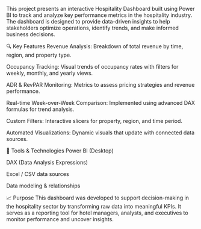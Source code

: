 This project presents an interactive Hospitality Dashboard built using Power BI to track and analyze key performance metrics in the hospitality industry. The dashboard is designed to provide data-driven insights to help stakeholders optimize operations, identify trends, and make informed business decisions.

🔍 Key Features
Revenue Analysis: Breakdown of total revenue by time, region, and property type.

Occupancy Tracking: Visual trends of occupancy rates with filters for weekly, monthly, and yearly views.

ADR & RevPAR Monitoring: Metrics to assess pricing strategies and revenue performance.

Real-time Week-over-Week Comparison: Implemented using advanced DAX formulas for trend analysis.

Custom Filters: Interactive slicers for property, region, and time period.

Automated Visualizations: Dynamic visuals that update with connected data sources.

🧰 Tools & Technologies
Power BI (Desktop)

DAX (Data Analysis Expressions)

Excel / CSV data sources

Data modeling & relationships

📈 Purpose
This dashboard was developed to support decision-making in the hospitality sector by transforming raw data into meaningful KPIs. It serves as a reporting tool for hotel managers, analysts, and executives to monitor performance and uncover insights.
